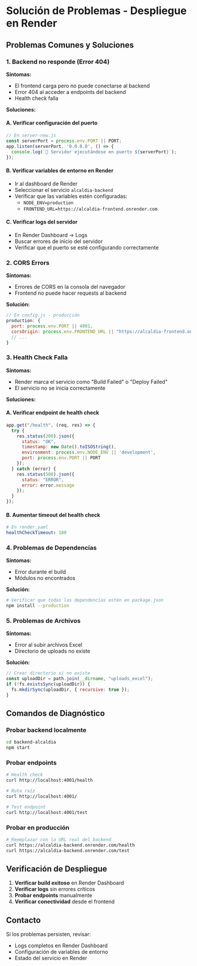 # Solución de Problemas - Despliegue en Render

## Problemas Comunes y Soluciones

### 1. Backend no responde (Error 404)

**Síntomas:**
- El frontend carga pero no puede conectarse al backend
- Error 404 al acceder a endpoints del backend
- Health check falla

**Soluciones:**

#### A. Verificar configuración del puerto
```javascript
// En server-new.js
const serverPort = process.env.PORT || PORT;
app.listen(serverPort, '0.0.0.0', () => {
  console.log(`🚀 Servidor ejecutándose en puerto ${serverPort}`);
});
```

#### B. Verificar variables de entorno en Render
- Ir al dashboard de Render
- Seleccionar el servicio `alcaldia-backend`
- Verificar que las variables estén configuradas:
  - `NODE_ENV=production`
  - `FRONTEND_URL=https://alcaldia-frontend.onrender.com`

#### C. Verificar logs del servidor
- En Render Dashboard → Logs
- Buscar errores de inicio del servidor
- Verificar que el puerto se esté configurando correctamente

### 2. CORS Errors

**Síntomas:**
- Errores de CORS en la consola del navegador
- Frontend no puede hacer requests al backend

**Solución:**
```javascript
// En config.js - producción
production: {
  port: process.env.PORT || 4001,
  corsOrigin: process.env.FRONTEND_URL || "https://alcaldia-frontend.onrender.com",
  // ...
}
```

### 3. Health Check Falla

**Síntomas:**
- Render marca el servicio como "Build Failed" o "Deploy Failed"
- El servicio no se inicia correctamente

**Soluciones:**

#### A. Verificar endpoint de health check
```javascript
app.get("/health", (req, res) => {
  try {
    res.status(200).json({
      status: "OK",
      timestamp: new Date().toISOString(),
      environment: process.env.NODE_ENV || 'development',
      port: process.env.PORT || PORT
    });
  } catch (error) {
    res.status(500).json({
      status: "ERROR",
      error: error.message
    });
  }
});
```

#### B. Aumentar timeout del health check
```yaml
# En render.yaml
healthCheckTimeout: 180
```

### 4. Problemas de Dependencias

**Síntomas:**
- Error durante el build
- Módulos no encontrados

**Solución:**
```bash
# Verificar que todas las dependencias estén en package.json
npm install --production
```

### 5. Problemas de Archivos

**Síntomas:**
- Error al subir archivos Excel
- Directorio de uploads no existe

**Solución:**
```javascript
// Crear directorio si no existe
const uploadDir = path.join(__dirname, "uploads_excel");
if (!fs.existsSync(uploadDir)) {
  fs.mkdirSync(uploadDir, { recursive: true });
}
```

## Comandos de Diagnóstico

### Probar backend localmente
```bash
cd backend-alcaldia
npm start
```

### Probar endpoints
```bash
# Health check
curl http://localhost:4001/health

# Ruta raíz
curl http://localhost:4001/

# Test endpoint
curl http://localhost:4001/test
```

### Probar en producción
```bash
# Reemplazar con la URL real del backend
curl https://alcaldia-backend.onrender.com/health
curl https://alcaldia-backend.onrender.com/test
```

## Verificación de Despliegue

1. **Verificar build exitoso** en Render Dashboard
2. **Verificar logs** sin errores críticos
3. **Probar endpoints** manualmente
4. **Verificar conectividad** desde el frontend

## Contacto

Si los problemas persisten, revisar:
- Logs completos en Render Dashboard
- Configuración de variables de entorno
- Estado del servicio en Render
